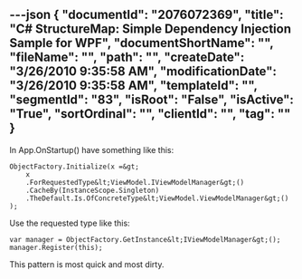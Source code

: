 ---json
{
  "documentId": "2076072369",
  "title": "C# StructureMap: Simple Dependency Injection Sample for WPF",
  "documentShortName": "",
  "fileName": "",
  "path": "",
  "createDate": "3/26/2010 9:35:58 AM",
  "modificationDate": "3/26/2010 9:35:58 AM",
  "templateId": "",
  "segmentId": "83",
  "isRoot": "False",
  "isActive": "True",
  "sortOrdinal": "",
  "clientId": "",
  "tag": ""
}
---

In App.OnStartup() have something like this:

    ObjectFactory.Initialize(x =&gt;
        x
        .ForRequestedType&lt;ViewModel.IViewModelManager&gt;()
        .CacheBy(InstanceScope.Singleton)
        .TheDefault.Is.OfConcreteType&lt;ViewModel.ViewModelManager&gt;()
    );

Use the requested type like this:

    var manager = ObjectFactory.GetInstance&lt;IViewModelManager&gt;();
    manager.Register(this);

This pattern is most quick and most dirty.
